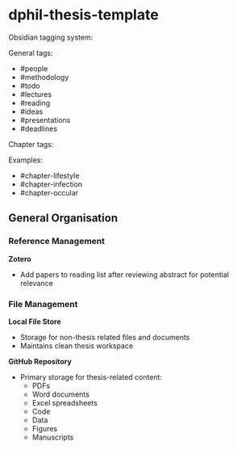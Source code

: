 # dphil-thesis-template

Obsidian tagging system:

General tags:

- #people
- #methodology
- #todo
- #lectures
- #reading
- #ideas
- #presentations
- #deadlines

Chapter tags:

Examples:

- #chapter-lifestyle
- #chapter-infection
- #chapter-occular


## General Organisation

### Reference Management
**Zotero**
- Add papers to reading list after reviewing abstract for potential relevance

### File Management
**Local File Store**
- Storage for non-thesis related files and documents
- Maintains clean thesis workspace

**GitHub Repository**
- Primary storage for thesis-related content:
  - PDFs
  - Word documents 
  - Excel spreadsheets
  - Code
  - Data
  - Figures
  - Manuscripts
